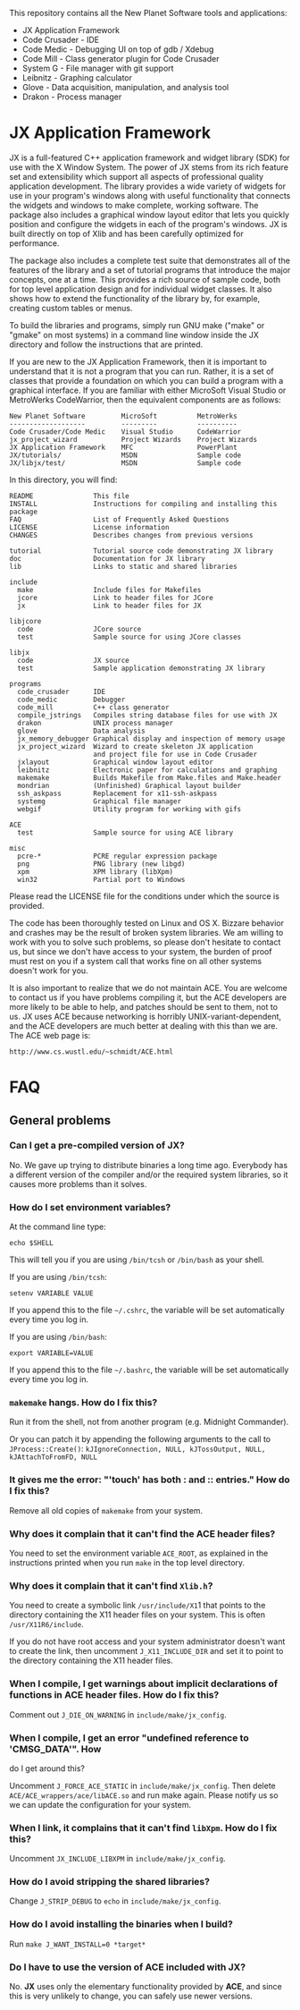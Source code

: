 This repository contains all the New Planet Software tools and applications:

* JX Application Framework
* Code Crusader - IDE
* Code Medic - Debugging UI on top of gdb / Xdebug
* Code Mill - Class generator plugin for Code Crusader
* System G - File manager with git support
* Leibnitz - Graphing calculator
* Glove - Data acquisition, manipulation, and analysis tool
* Drakon - Process manager

JX Application Framework
========================

JX is a full-featured C++ application framework and widget library (SDK)
for use with the X Window System. The power of JX stems from its rich
feature set and extensibility which support all aspects of professional
quality application development. The library provides a wide variety of
widgets for use in your program's windows along with useful functionality
that connects the widgets and windows to make complete, working software.
The package also includes a graphical window layout editor that lets you
quickly position and configure the widgets in each of the program's
windows. JX is built directly on top of Xlib and has been carefully
optimized for performance.

The package also includes a complete test suite that demonstrates all of
the features of the library and a set of tutorial programs that introduce
the major concepts, one at a time. This provides a rich source of sample
code, both for top level application design and for individual widget
classes. It also shows how to extend the functionality of the library by,
for example, creating custom tables or menus.

To build the libraries and programs, simply run GNU make ("make" or "gmake"
on most systems) in a command line window inside the JX directory and
follow the instructions that are printed.

If you are new to the JX Application Framework, then it is important to
understand that it is not a program that you can run.  Rather, it is a set
of classes that provide a foundation on which you can build a program with
a graphical interface.  If you are familiar with either MicroSoft Visual
Studio or MetroWerks CodeWarrior, then the equivalent components are as
follows:

```
New Planet Software         MicroSoft          MetroWerks
-------------------         ---------          ----------
Code Crusader/Code Medic    Visual Studio      CodeWarrior
jx_project_wizard           Project Wizards    Project Wizards
JX Application Framework    MFC                PowerPlant
JX/tutorials/               MSDN               Sample code
JX/libjx/test/              MSDN               Sample code
```

In this directory, you will find:

```
README               This file
INSTALL              Instructions for compiling and installing this package
FAQ                  List of Frequently Asked Questions
LICENSE              License information
CHANGES              Describes changes from previous versions

tutorial             Tutorial source code demonstrating JX library
doc                  Documentation for JX library
lib                  Links to static and shared libraries

include
  make               Include files for Makefiles
  jcore              Link to header files for JCore
  jx                 Link to header files for JX

libjcore
  code               JCore source
  test               Sample source for using JCore classes

libjx
  code               JX source
  test               Sample application demonstrating JX library

programs
  code_crusader      IDE
  code_medic         Debugger
  code_mill          C++ class generator
  compile_jstrings   Compiles string database files for use with JX
  drakon             UNIX process manager
  glove              Data analysis
  jx_memory_debugger Graphical display and inspection of memory usage
  jx_project_wizard  Wizard to create skeleton JX application
                     and project file for use in Code Crusader 
  jxlayout           Graphical window layout editor
  leibnitz           Electronic paper for calculations and graphing
  makemake           Builds Makefile from Make.files and Make.header
  mondrian           (Unfinished) Graphical layout builder
  ssh_askpass        Replacement for x11-ssh-askpass
  systemg            Graphical file manager
  webgif             Utility program for working with gifs

ACE
  test               Sample source for using ACE library

misc
  pcre-*             PCRE regular expression package
  png                PNG library (new libgd)
  xpm                XPM library (libXpm)
  win32              Partial port to Windows
```

Please read the LICENSE file for the conditions under which the source is
provided.

The code has been thoroughly tested on Linux and OS X.  Bizzare behavior
and crashes may be the result of broken system libraries.  We am willing to
work with you to solve such problems, so please don't hesitate to contact
us, but since we don't have access to your system, the burden of proof must
rest on you if a system call that works fine on all other systems doesn't
work for you.

It is also important to realize that we do not maintain ACE.  You are
welcome to contact us if you have problems compiling it, but the ACE
developers are more likely to be able to help, and patches should be sent
to them, not to us.  JX uses ACE because networking is horribly
UNIX-variant-dependent, and the ACE developers are much better at dealing
with this than we are.  The ACE web page is:

    http://www.cs.wustl.edu/~schmidt/ACE.html

FAQ
===

General problems
----------------

### Can I get a pre-compiled version of JX?

No.  We gave up trying to distribute binaries a long time ago.  Everybody has a different version of the compiler and/or the required system libraries, so it causes more problems than it solves.


### How do I set environment variables?

At the command line type:

    echo $SHELL

This will tell you if you are using `/bin/tcsh` or `/bin/bash` as your shell.

If you are using `/bin/tcsh`:

    setenv VARIABLE VALUE

If you append this to the file `~/.cshrc`, the variable will be set automatically every time you log in.

If you are using `/bin/bash`:

    export VARIABLE=VALUE

If you append this to the file `~/.bashrc`, the variable will be set automatically every time you log in.


### `makemake` hangs.  How do I fix this?

Run it from the shell, not from another program (e.g. Midnight Commander).

Or you can patch it by appending the following arguments to the call to `JProcess::Create()`: `kJIgnoreConnection, NULL, kJTossOutput, NULL, kJAttachToFromFD, NULL`


### It gives me the error:  "'touch' has both : and :: entries."  How do I fix this?

Remove all old copies of `makemake` from your system.


### Why does it complain that it can't find the **ACE** header files?

You need to set the environment variable `ACE_ROOT`, as explained in the instructions printed when you run `make` in the top level directory.


### Why does it complain that it can't find `Xlib.h`?

You need to create a symbolic link `/usr/include/X1`1 that points to the directory containing the X11 header files on your system.  This is often `/usr/X11R6/include`.

If you do not have root access and your system administrator doesn't want to create the link, then uncomment `J_X11_INCLUDE_DIR` and set it to point to the directory containing the X11 header files.


### When I compile, I get warnings about implicit declarations of functions in **ACE** header files.  How do I fix this?

Comment out `J_DIE_ON_WARNING` in `include/make/jx_config`.


### When I compile, I get an error "undefined reference to 'CMSG_DATA'".  How
do I get around this?

Uncomment `J_FORCE_ACE_STATIC` in `include/make/jx_config`.  Then delete `ACE/ACE_wrappers/ace/libACE.so` and run make again.  Please notify us so we can update the configuration for your system.


### When I link, it complains that it can't find `libXpm`.  How do I fix this?

Uncomment `JX_INCLUDE_LIBXPM` in `include/make/jx_config`.


### How do I avoid stripping the shared libraries?

Change `J_STRIP_DEBUG` to `echo` in `include/make/jx_config`.


### How do I avoid installing the binaries when I build?

Run `make J_WANT_INSTALL=0 *target*`


### Do I have to use the version of **ACE** included with **JX**?

No.  **JX** uses only the elementary functionality provided by **ACE**, and since this is very unlikely to change, you can safely use newer versions.
